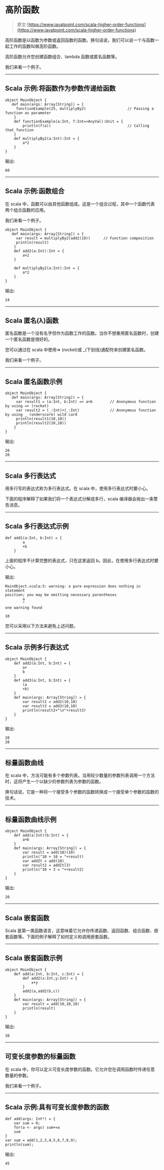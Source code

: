 # 高阶函数

> 原文:[https://www.javatpoint.com/scala-higher-order-functions](https://www.javatpoint.com/scala-higher-order-functions)

高阶函数是以函数为参数或返回函数的函数。换句话说，我们可以说一个与函数一起工作的函数叫做高阶函数。

高阶函数允许您创建函数组合、lambda 函数或匿名函数等。

我们来看一个例子。

* * *

## Scala 示例:将函数作为参数传递给函数

```
object MainObject {
   def main(args: Array[String]) = {
     functionExample(25, multiplyBy2) 	 				// Passing a function as parameter
    }
    def functionExample(a:Int, f:Int=>AnyVal):Unit = {
        println(f(a))   								// Calling that function 
    }
    def multiplyBy2(a:Int):Int = {
        a*2
    }
}

```

输出:

```
60

```

* * *

## Scala 示例:函数组合

在 scala 中，函数可以由其他函数组成。这是一个组合过程，其中一个函数代表两个组合函数的应用。

我们来看一个例子。

```
object MainObject {
   def main(args: Array[String]) = {
     var result = multiplyBy2(add2(10))      // Function composition
     println(result)
    }
    def add2(a:Int):Int = {
        a+2
    }

    def multiplyBy2(a:Int):Int = {
        a*2
    }
}

```

输出:

```
24

```

* * *

## Scala 匿名(λ)函数

匿名函数是一个没有名字但作为函数工作的函数。当你不想重用匿名函数时，创建一个匿名函数是很好的。

您可以通过在 scala 中使用=> (rocket)或 _(下划线)通配符来创建匿名函数。

我们来看一个例子。

* * *

## Scala 匿名函数示例

```
object MainObject {
   def main(args: Array[String]) = {
     var result1 = (a:Int, b:Int) => a+b        // Anonymous function by using => (rocket)
     var result2 = (_:Int)+(_:Int)              // Anonymous function by using _ (underscore) wild card
     println(result1(10,10))
     println(result2(10,10))
    }
}

```

输出:

```
20
20

```

* * *

## Scala 多行表达式

用多行写的表达式称为多行表达式。在 scala 中，使用多行表达式时要小心。

下面的程序解释了如果我们将一个表达式分解成多行，scala 编译器会抛出一条警告消息。

* * *

## Scala 多行表达式示例

```
def add1(a:Int, b:Int) = {
        a
        +b
    }

```

上面的程序不计算完整的表达式，只在这里返回 b。因此，在使用多行表达式时要小心。

输出:

```
MainObject.scala:3: warning: a pure expression does nothing in statement 
position; you may be omitting necessary parentheses
        a
        ^
one warning found

10

```

您可以采用以下方法来避免上述问题。

* * *

## Scala 示例多行表达式

```
object MainObject {
    def add2(a:Int, b:Int) = {
        a+
        b
    }
    def add3(a:Int, b:Int) = {
        (a
        +b)
    }
    def main(args: Array[String]) = {
        var result2 = add2(10,10)
        var result3 = add3(10,10)
        println(result2+"\n"+result3)
    }
}

```

输出:

```
20
20

```

* * *

## 标量函数曲线

在 scala 中，方法可能有多个参数列表。当用较少数量的参数列表调用一个方法时，这将产生一个以缺少的参数列表为参数的函数。

换句话说，它是一种将一个接受多个参数的函数转换成一个接受单个参数的函数的技术。

* * *

## 标量函数曲线示例

```
object MainObject {
    def add(a:Int)(b:Int) = {
        a+b
    }
    def main(args: Array[String]) = {
        var result = add(10)(10)
        println("10 + 10 = "+result)
        var addIt = add(10)_
        var result2 = addIt(3)
        println("10 + 3 = "+result2)
    }
}

```

输出:

```
20

```

* * *

## Scala 嵌套函数

Scala 是第一类函数语言，这意味着它允许你传递函数、返回函数、组合函数、嵌套函数等。下面的例子解释了如何定义和调用嵌套函数。

* * *

## Scala 嵌套函数示例

```
object MainObject {
    def add(a:Int, b:Int, c:Int) = {
        def add2(x:Int,y:Int) = {
            x+y
        }
        add2(a,add2(b,c))
    }
    def main(args: Array[String]) = {
        var result = add(10,10,10)
        println(result)
    }
}

```

输出:

```
30

```

* * *

## 可变长度参数的标量函数

在 scala 中，你可以定义可变长度参数的函数。它允许您在调用函数时传递任意数量的参数。

我们来看一个例子。

* * *

## Scala 示例:具有可变长度参数的函数

```
def add(args: Int*) = {
    var sum = 0;
    for(a <- args) sum+=a
    sum
}
var sum = add(1,2,3,4,5,6,7,8,9);
println(sum);

```

输出:

```
45

```
